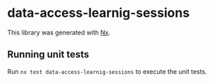 # data-access-learnig-sessions

This library was generated with [Nx](https://nx.dev).

## Running unit tests

Run `nx test data-access-learnig-sessions` to execute the unit tests.
